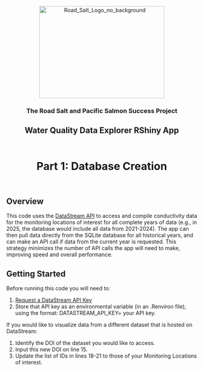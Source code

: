<p align="center">
<img width="330" height="243" alt="Road_Salt_Logo_no_background" src="https://github.com/user-attachments/assets/ce0bc499-e2bb-44fa-aa2b-e190f03c90b6" />
</p>
<h3 align="center">The Road Salt and Pacific Salmon Success Project</h3>
<h2 align="center">
  <a>Water Quality Data Explorer RShiny App</a>
  <br><br>
</h2>
<h1 align="center">
  <a>Part 1: Database Creation</a>
  <br><br>
</h1>
<h2>Overview</h2>
<p>
This code uses the <a href="https://github.com/datastreamapp/api-docs">DataStream API</a> to access and compile conductivity data for the monitoring locations of interest for all complete years of data (e.g., in 2025, the database would include all data from 2021-2024). The app can then pull data directly from the SQLite database for all historical years, and can make an API call if data from the current year is requested. This strategy minimizes the number of API calls the app will need to make, improving speed and overall performance. 
</p>
<h2>Getting Started</h2>
<p>
Before running this code you will need to:

  1. <a href="https://docs.google.com/forms/d/1SjPVeblz2QFaghpiBZPZKOVNKXgw5UMnAtJLJS1tQYI/viewform?edit_requested=true">Request a DataStream API Key</a>
  2. Store that API key as an environmental variable (in an .Renviron file), using the format: DATASTREAM_API_KEY= your API key.

If you would like to visualize data from a different dataset that is hosted on DataStream:

  1. Identify the DOI of the dataset you would like to access.
  2. Input this new DOI on line 15.
  3. Update the list of IDs in lines 18-21 to those of your Monitoring Locations of interest. 
</p>
